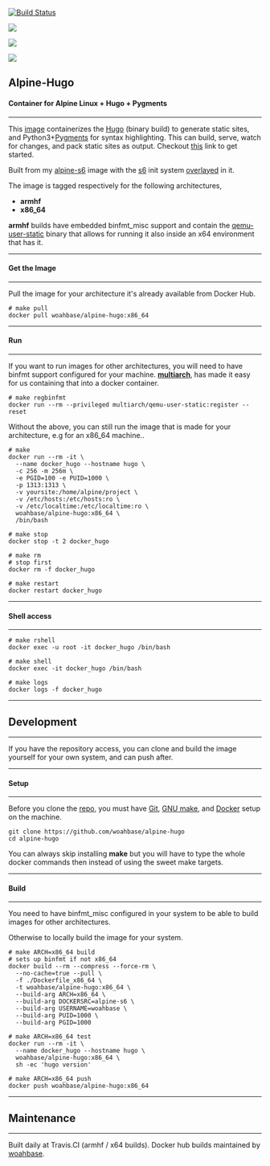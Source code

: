 [![Build Status](https://travis-ci.org/woahbase/alpine-hugo.svg?branch=master)](https://travis-ci.org/woahbase/alpine-hugo)

[![](https://images.microbadger.com/badges/image/woahbase/alpine-hugo.svg)](https://microbadger.com/images/woahbase/alpine-hugo)

[![](https://images.microbadger.com/badges/commit/woahbase/alpine-hugo.svg)](https://microbadger.com/images/woahsbase/alpine-hugo)

[![](https://images.microbadger.com/badges/version/woahbase/alpine-hugo.svg)](https://microbadger.com/images/woahbase/alpine-hugo)

## Alpine-Hugo
#### Container for Alpine Linux + Hugo + Pygments

---

This [image][8] containerizes the [Hugo][12] (binary build) to
generate static sites, and Python3+[Pygments][13] for syntax
highlighting. This can build, serve, watch for changes, and pack
static sites as output. Checkout [this][14] link to get started.

Built from my [alpine-s6][9] image with the [s6][10] init system
[overlayed][11] in it.

The image is tagged respectively for the following architectures,
* **armhf**
* **x86_64**

**armhf** builds have embedded binfmt_misc support and contain the
[qemu-user-static][5] binary that allows for running it also inside
an x64 environment that has it.

---
#### Get the Image
---

Pull the image for your architecture it's already available from
Docker Hub.

```
# make pull
docker pull woahbase/alpine-hugo:x86_64

```

---
#### Run
---

If you want to run images for other architectures, you will need
to have binfmt support configured for your machine. [**multiarch**][4],
has made it easy for us containing that into a docker container.

```
# make regbinfmt
docker run --rm --privileged multiarch/qemu-user-static:register --reset

```
Without the above, you can still run the image that is made for your
architecture, e.g for an x86_64 machine..

```
# make
docker run --rm -it \
  --name docker_hugo --hostname hugo \
  -c 256 -m 256m \
  -e PGID=100 -e PUID=1000 \
  -p 1313:1313 \
  -v yoursite:/home/alpine/project \
  -v /etc/hosts:/etc/hosts:ro \
  -v /etc/localtime:/etc/localtime:ro \
  woahbase/alpine-hugo:x86_64 \
  /bin/bash

# make stop
docker stop -t 2 docker_hugo

# make rm
# stop first
docker rm -f docker_hugo

# make restart
docker restart docker_hugo

```

---
#### Shell access
---

```
# make rshell
docker exec -u root -it docker_hugo /bin/bash

# make shell
docker exec -it docker_hugo /bin/bash

# make logs
docker logs -f docker_hugo

```

---
## Development
---

If you have the repository access, you can clone and
build the image yourself for your own system, and can push after.

---
#### Setup
---

Before you clone the [repo][7], you must have [Git][1], [GNU make][2],
and [Docker][3] setup on the machine.

```
git clone https://github.com/woahbase/alpine-hugo
cd alpine-hugo

```
You can always skip installing **make** but you will have to
type the whole docker commands then instead of using the sweet
make targets.

---
#### Build
---

You need to have binfmt_misc configured in your system to be able
to build images for other architectures.

Otherwise to locally build the image for your system.

```
# make ARCH=x86_64 build
# sets up binfmt if not x86_64
docker build --rm --compress --force-rm \
  --no-cache=true --pull \
  -f ./Dockerfile_x86_64 \
  -t woahbase/alpine-hugo:x86_64 \
  --build-arg ARCH=x86_64 \
  --build-arg DOCKERSRC=alpine-s6 \
  --build-arg USERNAME=woahbase \
  --build-arg PUID=1000 \
  --build-arg PGID=1000

# make ARCH=x86_64 test
docker run --rm -it \
  --name docker_hugo --hostname hugo \
  woahbase/alpine-hugo:x86_64 \
  sh -ec 'hugo version'

# make ARCH=x86_64 push
docker push woahbase/alpine-hugo:x86_64

```

---
## Maintenance
---

Built daily at Travis.CI (armhf / x64 builds). Docker hub builds maintained by [woahbase][6].

[1]: https://git-scm.com
[2]: https://www.gnu.org/software/make/
[3]: https://www.docker.com
[4]: https://hub.docker.com/r/multiarch/qemu-user-static/
[5]: https://github.com/multiarch/qemu-user-static/releases/
[6]: https://hub.docker.com/u/woahbase

[7]: https://github.com/woahbase/alpine-hugo
[8]: https://hub.docker.com/r/woahbase/alpine-hugo
[9]: https://hub.docker.com/r/woahbase/alpine-s6

[10]: https://skarnet.org/software/s6/
[11]: https://github.com/just-containers/s6-overlay
[12]: https://gohugo.io/
[13]: http://pygments.org/
[14]: https://gohugo.io/getting-started/
